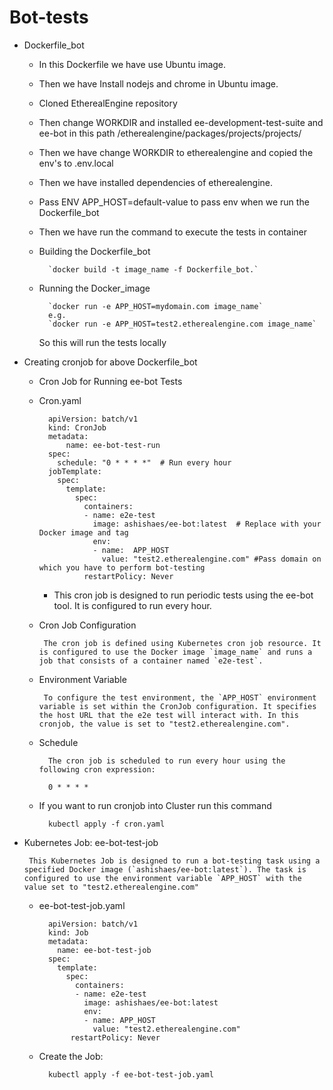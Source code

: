 
# Bot-tests

- Dockerfile_bot

    - In this Dockerfile we have use Ubuntu image. 
    - Then we have Install nodejs and chrome in Ubuntu image.
    - Cloned EtherealEngine repository
    - Then change WORKDIR and installed ee-development-test-suite and ee-bot in this path /etherealengine/packages/projects/projects/
    - Then we have change WORKDIR to etherealengine and copied the env's to .env.local
    - Then we have installed dependencies of etherealengine.
    - Pass ENV APP_HOST=default-value to pass env when we run the Dockerfile_bot
    - Then we have run the command to execute the tests in container

    - Building the Dockerfile_bot

            `docker build -t image_name -f Dockerfile_bot.`
    
    - Running the Docker_image
             
            `docker run -e APP_HOST=mydomain.com image_name`
            e.g.
            `docker run -e APP_HOST=test2.etherealengine.com image_name`
        So this will run the tests locally 

- Creating cronjob for above Dockerfile_bot
    
    - Cron Job for Running ee-bot Tests
        
    - Cron.yaml

            apiVersion: batch/v1
            kind: CronJob
            metadata:
                name: ee-bot-test-run
            spec:
              schedule: "0 * * * *"  # Run every hour
            jobTemplate:
              spec:
                template:
                  spec:
                    containers:
                    - name: e2e-test
                      image: ashishaes/ee-bot:latest  # Replace with your Docker image and tag
                      env: 
                      - name:  APP_HOST
                        value: "test2.etherealengine.com" #Pass domain on which you have to perform bot-testing
                    restartPolicy: Never

       - This cron job is designed to run periodic tests using the ee-bot tool. It is configured to run every hour.

    - Cron Job Configuration

           The cron job is defined using Kubernetes cron job resource. It is configured to use the Docker image `image_name` and runs a job that consists of a container named `e2e-test`.

    -  Environment Variable

            To configure the test environment, the `APP_HOST` environment variable is set within the CronJob configuration. It specifies the host URL that the e2e test will interact with. In this cronjob, the value is set to "test2.etherealengine.com".


    - Schedule

            The cron job is scheduled to run every hour using the following cron expression:

            0 * * * *
    - If you want to run cronjob into Cluster run this command  
            
            kubectl apply -f cron.yaml 

-  Kubernetes Job: ee-bot-test-job

        This Kubernetes Job is designed to run a bot-testing task using a specified Docker image (`ashishaes/ee-bot:latest`). The task is configured to use the environment variable `APP_HOST` with the value set to "test2.etherealengine.com"
    - ee-bot-test-job.yaml

            apiVersion: batch/v1
            kind: Job
            metadata:
              name: ee-bot-test-job
            spec:
              template:
                spec:
                  containers:
                  - name: e2e-test
                    image: ashishaes/ee-bot:latest
                    env: 
                    - name: APP_HOST
                      value: "test2.etherealengine.com"
                 restartPolicy: Never
    - Create the Job:
            
            kubectl apply -f ee-bot-test-job.yaml
    

     


